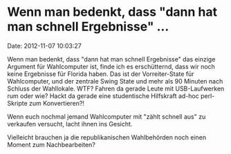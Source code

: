Wenn man bedenkt, dass \"dann hat man schnell Ergebnisse\" \...
===============================================================

Date: 2012-11-07 10:03:27

Wenn man bedenkt, dass \"dann hat man schnell Ergebnisse\" das einzige
Argument für Wahlcomputer ist, finde ich es erschütternd, dass wir noch
keine Ergebnisse für Florida haben. Das ist der Vorreiter-State für
Wahlcomputer, und der zentrale Swing State und mehr als 90 Minuten nach
Schluss der Wahllokale. WTF? Fahren da gerade Leute mit USB-Laufwerken
rum oder wie? Hackt da gerade eine studentische Hilfskraft ad-hoc
perl-Skripte zum Konvertieren?!

Wenn euch nochmal jemand Wahlcomputer mit \"zählt schnell aus\" zu
verkaufen versucht, lacht ihnen ins Gesicht.

Vielleicht brauchen ja die republikanischen Wahlbehörden noch einen
Moment zum Nachbearbeiten?
